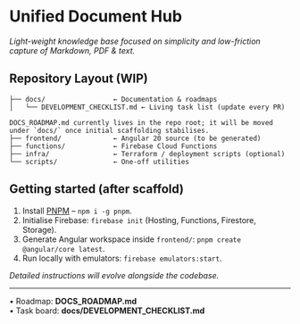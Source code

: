 # Unified Document Hub

_Light-weight knowledge base focused on simplicity and low-friction capture of Markdown, PDF & text._

## Repository Layout (WIP)

```
├── docs/                 ← Documentation & roadmaps
│   └── DEVELOPMENT_CHECKLIST.md ← Living task list (update every PR)

DOCS_ROADMAP.md currently lives in the repo root; it will be moved under `docs/` once initial scaffolding stabilises.
├── frontend/             ← Angular 20 source (to be generated)
├── functions/            ← Firebase Cloud Functions
├── infra/                ← Terraform / deployment scripts (optional)
└── scripts/              ← One-off utilities
```

## Getting started (after scaffold)

1. Install [PNPM](https://pnpm.io) – `npm i -g pnpm`.
2. Initialise Firebase: `firebase init` (Hosting, Functions, Firestore, Storage).
3. Generate Angular workspace inside `frontend/`: `pnpm create @angular/core latest`.
4. Run locally with emulators: `firebase emulators:start`.

_Detailed instructions will evolve alongside the codebase._

---

• Roadmap: **DOCS_ROADMAP.md**  
• Task board: **docs/DEVELOPMENT_CHECKLIST.md**
